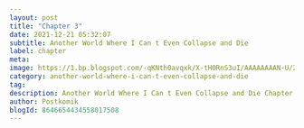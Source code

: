 ```yaml
---
layout: post 
title: "Chapter 3"
date: 2021-12-21 05:32:07
subtitle: Another World Where I Can t Even Collapse and Die
label: chapter
meta: 
image: https://1.bp.blogspot.com/-qKNth0avqxk/X-tH0RnS3uI/AAAAAAAAN-U/23enUc0NzF4RGaV64B65AuE-WyUxjzUhgCLcBGAsYHQ/s72-c/another-world-where-i-cant-even-collapse-and-die-ikidaore-mo-dekinai-konna-isekai-ja-765239-CTmE9Bew.jpeg
category: another-world-where-i-can-t-even-collapse-and-die
tag: 
description: Another World Where I Can t Even Collapse and Die Chapter 3 bahasa indonesia 
author: Postkomik
blogId: 8646654434558017508
---
```

